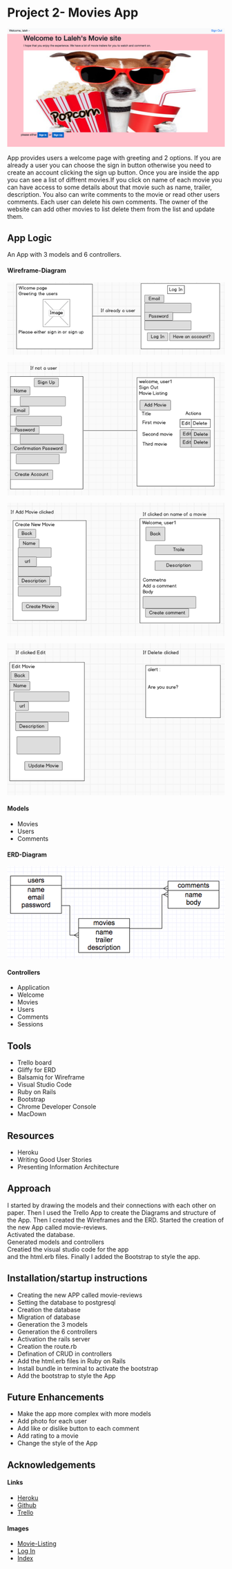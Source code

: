# Project 2- Movies App  
  ![alt text](app/assets/images/Index.png) 


App provides users a welcome page with greeting and 2 options. If you are already a user you can choose the sign in button otherwise you need to create an account clicking the sign up button. Once you are inside the app you can see a list of diffrent movies.If you click on name of each movie you can have access to some details about that movie such as name, trailer, description. You also can write comments to the movie or read other users comments. Each user can delete his own comments. The owner of the website can add other movies to list delete them from the list and update them.


 
## App Logic
An App with 3 models and 6 controllers.
#### Wireframe-Diagram
  
  ![alt text](app/assets/images/Wireframe1.png)  
     
               
  ![alt text](app/assets/images/Wireframe2.png)     
             
  ![alt text](app/assets/images/wireframe3.png)     
           
  ![alt text](app/assets/images/Wireframe4.png)           
    
           
####  Models
* Movies  
* Users  
* Comments    
  
#### ERD-Diagram  
![alt text](app/assets/images/ERD.png)        
  

####  Controllers
* Application  
* Welcome    
* Movies  
* Users  
* Comments  
* Sessions 


## Tools
* Trello board  
* Gliffy for ERD  
* Balsamiq for Wireframe 
* Visual Studio Code 
* Ruby on Rails  
* Bootstrap     
* Chrome Developer Console   
* MacDown  
 
 

 


## Resources
* Heroku  
* Writing Good User Stories  
* Presenting Information Architecture   

## Approach  

I started by drawing the models and their connections with each other on paper. Then I used the Trello App to create the Diagrams and structure of the App. Then I created the Wireframes and the ERD. 
Started the creation of the new App called movie-reviews.  
Activated the database.  
Generated models and controllers  
Creatied the visual studio code for the app  
and the html.erb files. Finally I added the Bootstrap to style the app.




## Installation/startup instructions
* Creating the new APP called movie-reviews  
* Setting the database to postgresql  
* Creation the database  
* Migration of database 
* Generation the 3 models  
* Generation the 6 controllers  
* Activation the rails server 
* Creation the route.rb  
* Defination of CRUD in controllers  
* Add the html.erb files in Ruby on Rails
* Install bundle in terminal to activate the bootstrap  
* Add the bootstrap to style the App 
  
  




    
## Future Enhancements

* Make the app more complex with more models  
* Add photo for each user  
* Add like or dislike button to each comment  
* Add rating to a movie  
* Change the style of the App  



## Acknowledgements  

#### Links  
* [Heroku](https://lalehs-movies-website.herokuapp.com/)  
* [Github](https://github.com/lalehnastar/Project2-Movie-reviews-App)  
* [Trello](https://trello.com/b/sb5FGqHo/laleh-nastar)

#### Images 
 * [Movie-Listing](https://encrypted-tbn0.gstatic.com/images?q=tbn:ANd9GcTh0yvtPjuPpeXoBFMcE_k5dTG6-YE96u8AX0b_H7srMoyt_O91XQ)
 * [Log In](http://villageoffaith.org/uploads/6/2/2/8/62282299/1370146_orig.png) 
 * [Index](https://images-na.ssl-images-amazon.com/images/I/61Teggpds4L._SL1024_.jpg)
 

 
